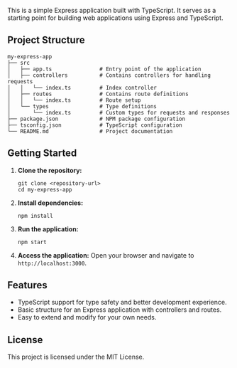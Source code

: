 This is a simple Express application built with TypeScript. It serves as a starting point for building web applications using Express and TypeScript.

## Project Structure

```
my-express-app
├── src
│   ├── app.ts               # Entry point of the application
│   ├── controllers          # Contains controllers for handling requests
│   │   └── index.ts         # Index controller
│   ├── routes               # Contains route definitions
│   │   └── index.ts         # Route setup
│   └── types                # Type definitions
│       └── index.ts         # Custom types for requests and responses
├── package.json             # NPM package configuration
├── tsconfig.json            # TypeScript configuration
└── README.md                # Project documentation
```

## Getting Started

1. **Clone the repository:**
   ```
   git clone <repository-url>
   cd my-express-app
   ```

2. **Install dependencies:**
   ```
   npm install
   ```

3. **Run the application:**
   ```
   npm start
   ```

4. **Access the application:**
   Open your browser and navigate to `http://localhost:3000`.

## Features

- TypeScript support for type safety and better development experience.
- Basic structure for an Express application with controllers and routes.
- Easy to extend and modify for your own needs.

## License

This project is licensed under the MIT License.